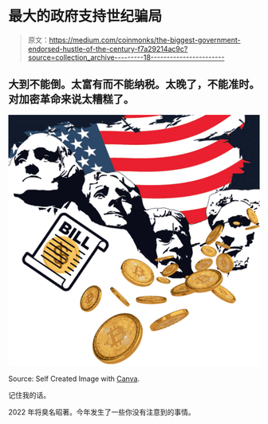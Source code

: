 # 最大的政府支持世纪骗局

> 原文：<https://medium.com/coinmonks/the-biggest-government-endorsed-hustle-of-the-century-f7a29214ac9c?source=collection_archive---------18----------------------->

## 大到不能倒。太富有而不能纳税。太晚了，不能准时。对加密革命来说太糟糕了。

![](img/3279317ae2d162c5c37ce966eb5cacba.png)

Source: Self Created Image with [Canva](http://www.canva.com).

记住我的话。

2022 年将臭名昭著。今年发生了一些你没有注意到的事情。